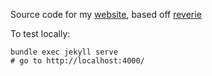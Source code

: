 Source code for my [website](www.sdysch.github.io), based off [reverie](https://github.com/amitmerchant1990/reverie)

To test locally:
```
bundle exec jekyll serve
# go to http://localhost:4000/
```
